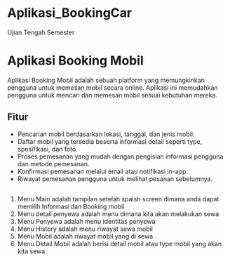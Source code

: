 # Aplikasi_BookingCar
Ujian Tengah Semester
# Aplikasi Booking Mobil

Aplikasi Booking Mobil adalah sebuah platform yang memungkinkan pengguna untuk memesan mobil secara online. Aplikasi ini memudahkan pengguna untuk mencari dan memesan mobil sesuai kebutuhan mereka.

## Fitur

- Pencarian mobil berdasarkan lokasi, tanggal, dan jenis mobil.
- Daftar mobil yang tersedia beserta informasi detail seperti type, spesifikasi, dan foto.
- Proses pemesanan yang mudah dengan pengisian informasi pengguna dan metode pemesanan.
- Konfirmasi pemesanan melalui email atau notifikasi in-app.
- Riwayat pemesanan pengguna untuk melihat pesanan sebelumnya.

## 

1. Menu Main adalah tampilan setelah spalsh screen dimana anda dapat memilih Informasi dan Booking mobil
2. Menu detail penyewa adalah menu dimana kita akan melakukan sewa
3. Menu Penyewa adalah menu identitas penyewa
4. Menu History adalah menu riwayat sewa mobil
5. Menu Mobil adalah riwayat mobil yang di sewa
6. Menu Detail Mobil adalah berisi detail mobil atau type mobil yang akan kita sewa

